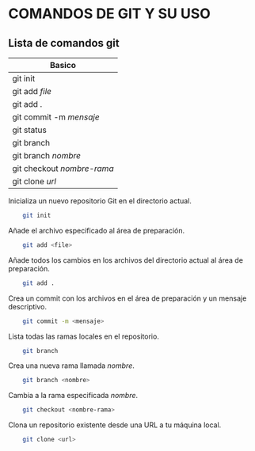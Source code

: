 COMANDOS DE GIT Y SU USO
========================

Lista de comandos git
----------------------

| Basico | 
| ------ | 
| git init | 
| git add *file* | 
| git add . | 
| git commit -m *mensaje* | 
| git status | 
| git branch | 
| git branch *nombre* |
| git checkout *nombre-rama* |
| git clone *url* | 



Inicializa un nuevo repositorio Git en el directorio actual.

```bash
    git init 
```

Añade el archivo especificado al área de preparación.

```bash
    git add <file>
```

Añade todos los cambios en los archivos del directorio actual al área de preparación.

```bash
    git add .
```

Crea un commit con los archivos en el área de preparación y un mensaje descriptivo.

```bash
    git commit -m <mensaje>
```

Lista todas las ramas locales en el repositorio.

```bash
    git branch
```

Crea una nueva rama llamada *nombre*.

```bash
    git branch <nombre>
```

Cambia a la rama especificada *nombre*.

```bash
    git checkout <nombre-rama>
```

Clona un repositorio existente desde una URL a tu máquina local.

```bash
    git clone <url>
```

